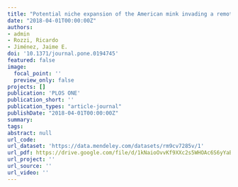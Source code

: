 ```yaml
---
title: "Potential niche expansion of the American mink invading a remote island free of native-predatory mammals"
date: "2018-04-01T00:00:00Z"
authors:
- admin
- Rozzi, Ricardo
- Jiménez, Jaime E.
doi: '10.1371/journal.pone.0194745'
featured: false
image:
  focal_point: ''
  preview_only: false
projects: []
publication: 'PLOS ONE'
publication_short: ''
publication_types: "article-journal"
publishDate: "2018-04-01T00:00:00Z"
summary: 
tags: 
abstract: null
url_code: 
url_dataset: 'https://data.mendeley.com/datasets/rm9cv7285v/1'
url_pdf: https://drive.google.com/file/d/1kNaioOvvKf9XXc2s5WHOAc6S6yYaBxwk/view?usp=drive_open
url_project: ''
url_source: ''
url_video: ''
---
```



